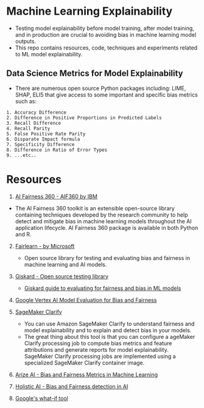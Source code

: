 # Machine Learning Explainability
* Testing model explainability before model training, after model training, and in production are crucial to avoiding bias in machine learning model outputs.
* This repo contains resources, code, techniques and experiments related to ML model explainability.



## Data Science Metrics for Model Explainability
* There are numerous open source Python packages including: LIME, SHAP, ELI5 that give access to some important and specific bias metrics such as:
```
1. Accuracy Difference
2. Difference in Positive Proportions in Predicted Labels
3. Recall Difference
4. Recall Parity
5. False Positive Rate Parity
6. Disparate Impact formula
7. Specificity Difference
8. Difference in Ratio of Error Types
9. ...etc..
```


# Resources
1. [AI Fairness 360 - AIF360 by IBM](https://github.com/Trusted-AI/AIF360)
  * The AI Fairness 360 toolkit is an extensible open-source library containing techniques developed by the research community to help detect and mitigate bias in machine learning models throughout the AI application lifecycle. AI Fairness 360 package is available in both Python and R.

2. [Fairlearn - by Microsoft](https://fairlearn.org)
   * Open source library for testing and evaluating bias and fairness in machine learning and AI models.
  
3. [Giskard - Open source testing library](https://www.giskard.ai/products/open-source)
   * [Giskard guide to evaluating for fairness and bias in ML models](https://www.giskard.ai/knowledge/guide-to-model-evaluation-eliminating-bias)
  
4. [Google Vertex AI Model Evaluation for Bias and Fairness](https://cloud.google.com/vertex-ai/docs/evaluation/intro-evaluation-fairness)

5. [SageMaker Clarify](https://docs.aws.amazon.com/sagemaker/latest/dg/clarify-configure-processing-jobs.html)
   * You can use Amazon SageMaker Clarify to understand fairness and model explainability and to explain and detect bias in your models.
   * The great thing about this tool is that you can configure a ageMaker Clarify processing job to compute bias metrics and feature attributions and generate reports for model explainability. SageMaker Clarify processing jobs are implemented using a specialized SageMaker Clarify container image.
  

6. [Arize AI - Bias and Fairness Metrics in Machine Learning](https://arize.com/blog/evaluating-model-fairness/#sensitive)

7. [Holistic AI - Bias and Fairness detection in AI](https://www.holisticai.com/use-case/ai-bias-assessment)

8. [Google's what-if tool](https://pair-code.github.io/what-if-tool/)
